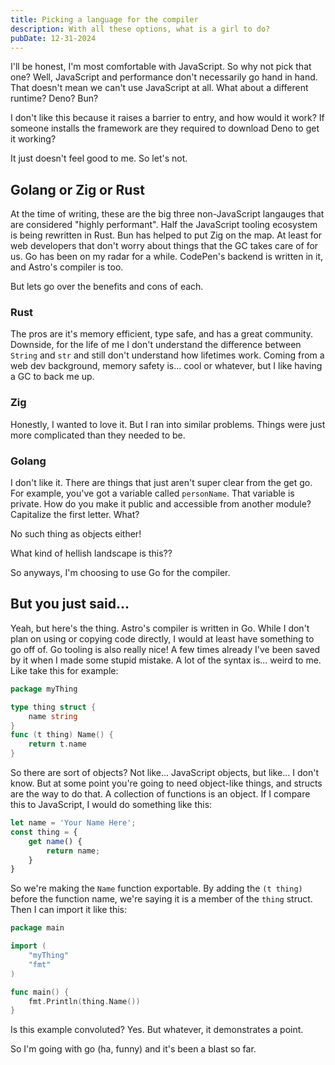 ```yaml
---
title: Picking a language for the compiler
description: With all these options, what is a girl to do?
pubDate: 12-31-2024
---
```


I'll be honest, I'm most comfortable with JavaScript. So why not pick that one? Well, JavaScript and performance don't necessarily go hand in hand. That doesn't mean we can't use JavaScript at all. What about a different runtime? Deno? Bun?

I don't like this because it raises a barrier to entry, and how would it work? If someone installs the framework are they required to download Deno to get it working?

It just doesn't feel good to me. So let's not.

## Golang or Zig or Rust

At the time of writing, these are the big three non-JavaScript langauges that are considered "highly performant". Half the JavaScript tooling ecosystem is being rewritten in Rust. Bun has helped to put Zig on the map. At least for web developers that don't worry about things that the GC takes care of for us. Go has been on my radar for a while. CodePen's backend is written in it, and Astro's compiler is too.

But lets go over the benefits and cons of each.

### Rust

The pros are it's memory efficient, type safe, and has a great community. Downside, for the life of me I don't understand the difference between `String` and `str` and still don't understand how lifetimes work. Coming from a web dev background, memory safety is... cool or whatever, but I like having a GC to back me up.

### Zig

Honestly, I wanted to love it. But I ran into similar problems. Things were just more complicated than they needed to be.

### Golang

I don't like it. There are things that just aren't super clear from the get go. For example, you've got a variable called `personName`. That variable is private. How do you make it public and accessible from another module? Capitalize the first letter. What?

No such thing as objects either!

What kind of hellish landscape is this??

So anyways, I'm choosing to use Go for the compiler.

## But you just said...

Yeah, but here's the thing. Astro's compiler is written in Go. While I don't plan on using or copying code directly, I would at least have something to go off of. Go tooling is also really nice! A few times already I've been saved by it when I made some stupid mistake. A lot of the syntax is... weird to me. Like take this for example:

```go
package myThing

type thing struct {
    name string
}
func (t thing) Name() {
    return t.name
}
```

So there are sort of objects? Not like... JavaScript objects, but like... I don't know. But at some point you're going to need object-like things, and structs are the way to do that. A collection of functions is an object. If I compare this to JavaScript, I would do something like this:

```js
let name = 'Your Name Here';
const thing = {
    get name() {
        return name;
    }
}
```

So we're making the `Name` function exportable. By adding the `(t thing)` before the function name, we're saying it is a member of the `thing` struct. Then I can import it like this:

```go
package main

import (
    "myThing"
    "fmt"
)

func main() {
    fmt.Println(thing.Name())
}
```

Is this example convoluted? Yes. But whatever, it demonstrates a point.

So I'm going with go (ha, funny) and it's been a blast so far.
